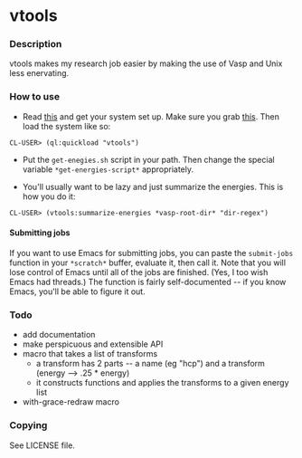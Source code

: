 # vtools

### Description
vtools makes my research job easier by making the use of Vasp and Unix less enervating.

### How to use
- Read [this](http://xach.livejournal.com/278047.html?thread=674335) and get your system set up. Make sure you grab [this](https://github.com/quicklisp/quicklisp-slime-helper). Then load the system like so:
<pre><code>CL-USER> (ql:quickload "vtools")</code></pre>

- Put the `get-enegies.sh` script in your path. Then change the special variable `*get-energies-script*` appropriately.

- You'll usually want to be lazy and just summarize the energies. This is how you do it:
<pre><code>CL-USER> (vtools:summarize-energies *vasp-root-dir* "dir-regex")</code></pre>

#### Submitting jobs
If you want to use Emacs for submitting jobs, you can paste the `submit-jobs` function in your `*scratch*` buffer, evaluate it, then call it. Note that you will lose control of Emacs until all of the jobs are finished. (Yes, I too wish Emacs had threads.) The function is fairly self-documented -- if you know Emacs, you'll be able to figure it out.

   
### Todo
- add documentation
- make perspicuous and extensible API
- macro that takes a list of transforms
    - a transform has 2 parts -- a name (eg "hcp") and a transform (energy --> .25 * energy)
    - it constructs functions and applies the transforms to a given energy list
- with-grace-redraw macro

### Copying
See LICENSE file.



